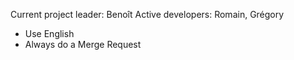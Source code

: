 Current project leader: Benoît
Active developers: Romain, Grégory

- Use English
- Always do a Merge Request